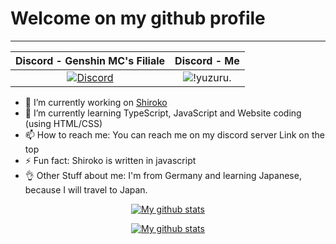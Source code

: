 # Welcome on my github profile

-------------------
| Discord - Genshin MC's Filiale | Discord - Me |
| :---: | :---: |
| [![Discord](https://img.shields.io/discord/800882800550084679?color=darkblue&label=Genshin%20Mc%27s%20Filiale&logo=discord&logoColor=white)](http://mcs-genshin.yuzuru.ml) | ![!yuzuru.](https://img.shields.io/badge/!yuzuru.%234112-Online-green) |

- 🔭 I’m currently working on [Shiroko](http://kirin-dev.ml/invite.php?b=shiroko)
- 🌱 I’m currently learning TypeScript, JavaScript and Website coding (using HTML/CSS)
- 📫 How to reach me: You can reach me on my discord server Link on the top
- ⚡ Fun fact: Shiroko is written in javascript
- 👌 Other Stuff about me: I'm from Germany and learning Japanese, because I will travel to Japan.

<p align="center"><a href="https://github.com/yamaiYuzuru/yamaiYuzuru/"><img src="https://github-readme-stats.vercel.app/api/top-langs/?username=yamaiYuzuru&layout=compact" alt="My github stats" /></a></p>
<p align="center"><a href="https://github.com/yamaiYuzuru/yamaiYuzuru/"><img src="https://github-readme-stats.vercel.app/api?username=yamaiYuzuru&theme=dark&show_icons=true&count_private=true" alt="My github stats" /></a></p>
